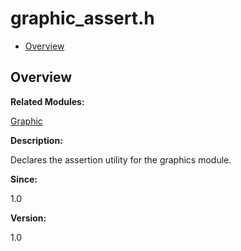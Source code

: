 # graphic\_assert.h<a name="ZH-CN_TOPIC_0000001055039484"></a>

-   [Overview](#section790053962165627)

## **Overview**<a name="section790053962165627"></a>

**Related Modules:**

[Graphic](Graphic.md)

**Description:**

Declares the assertion utility for the graphics module. 

**Since:**

1.0

**Version:**

1.0

